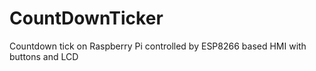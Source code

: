 # CountDownTicker
Countdown tick on Raspberry Pi controlled by ESP8266 based HMI with buttons and LCD
